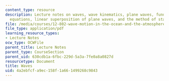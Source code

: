 ```yaml
---
content_type: resource
description: Lecture notes on waves, wave kinematics, plane waves, fundamental kinematic
  equations, linear superposition of plane waves, and the method of stationary phase.
file: /media/courses/12-802-wave-motion-in-the-ocean-and-the-atmosphere-spring-2008/4a2ebfcfa9ec158f1a661499268c9843_MIT12_802S08_lec01.pdf
file_type: application/pdf
learning_resource_types:
- Lecture Notes
ocw_type: OCWFile
parent_title: Lecture Notes
parent_type: CourseSection
parent_uid: 630cdb1a-6fbc-229d-5a3a-7fe0a8a0827d
resourcetype: Document
title: Waves
uid: 4a2ebfcf-a9ec-158f-1a66-1499268c9843
---
```

